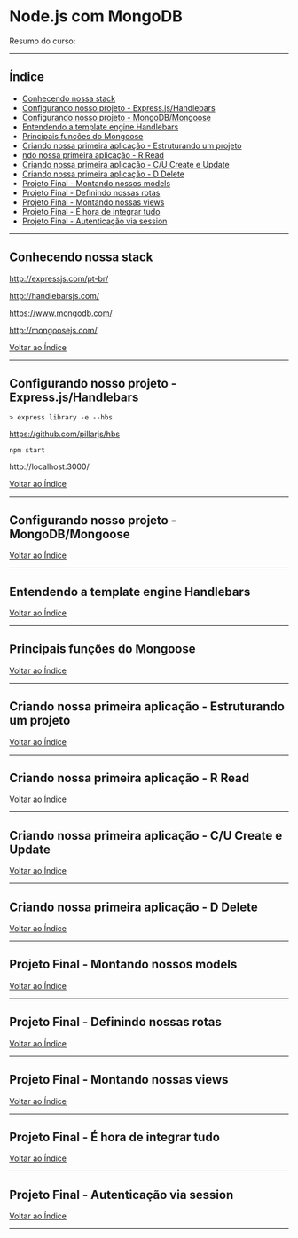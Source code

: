 # Node.js com MongoDB

Resumo do curso:

---

## <a name="indice">Índice</a>

- [Conhecendo nossa stack](#parte1)
- [Configurando nosso projeto - Express.js/Handlebars](#parte2)  
- [Configurando nosso projeto - MongoDB/Mongoose](#parte3)   
- [Entendendo a template engine Handlebars](#parte4)  
- [Principais funções do Mongoose](#parte5)  
- [Criando nossa primeira aplicação - Estruturando um projeto](#parte6)  
- [ndo nossa primeira aplicação - R Read](#parte7)  
- [Criando nossa primeira aplicação - C/U Create e Update](#parte8)  
- [Criando nossa primeira aplicação - D Delete](#parte9)  
- [Projeto Final - Montando nossos models](#parte10)  
- [Projeto Final - Definindo nossas rotas](#parte11)  
- [Projeto Final - Montando nossas views](#parte12)  
- [Projeto Final - É hora de integrar tudo](#parte13)  
- [Projeto Final - Autenticação via session](#parte14)    



---

## <a name="parte1">Conhecendo nossa stack</a>

http://expressjs.com/pt-br/

http://handlebarsjs.com/

https://www.mongodb.com/

http://mongoosejs.com/


[Voltar ao Índice](#indice)

---

## <a name="parte2">Configurando nosso projeto - Express.js/Handlebars</a>

```
> express library -e --hbs
```

https://github.com/pillarjs/hbs

```
npm start
```

http://localhost:3000/



[Voltar ao Índice](#indice)

---

## <a name="parte3">Configurando nosso projeto - MongoDB/Mongoose</a>


[Voltar ao Índice](#indice)

---

## <a name="parte4">Entendendo a template engine Handlebars</a>


[Voltar ao Índice](#indice)

---

## <a name="parte5">Principais funções do Mongoose</a>


[Voltar ao Índice](#indice)

---

## <a name="parte6">Criando nossa primeira aplicação - Estruturando um projeto</a>


[Voltar ao Índice](#indice)

---

## <a name="parte7">Criando nossa primeira aplicação - R Read </a>


[Voltar ao Índice](#indice)

---

## <a name="parte8">Criando nossa primeira aplicação - C/U Create e Update</a>


[Voltar ao Índice](#indice)

---

## <a name="parte9">Criando nossa primeira aplicação - D Delete</a>


[Voltar ao Índice](#indice)

---

## <a name="parte10">Projeto Final - Montando nossos models</a>


[Voltar ao Índice](#indice)

---

## <a name="parte11">Projeto Final - Definindo nossas rotas</a>


[Voltar ao Índice](#indice)

---

## <a name="parte12">Projeto Final - Montando nossas views</a>


[Voltar ao Índice](#indice)

---

## <a name="parte13">Projeto Final - É hora de integrar tudo</a>


[Voltar ao Índice](#indice)

---

## <a name="parte14">Projeto Final - Autenticação via session</a>


[Voltar ao Índice](#indice)

---
